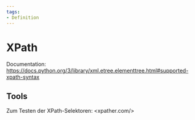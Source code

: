 ```yaml
---
tags:
- Definition
---
```

# XPath

Documentation: <https://docs.python.org/3/library/xml.etree.elementtree.html#supported-xpath-syntax>

## Tools

Zum Testen der XPath-Selektoren: <xpather.com/>